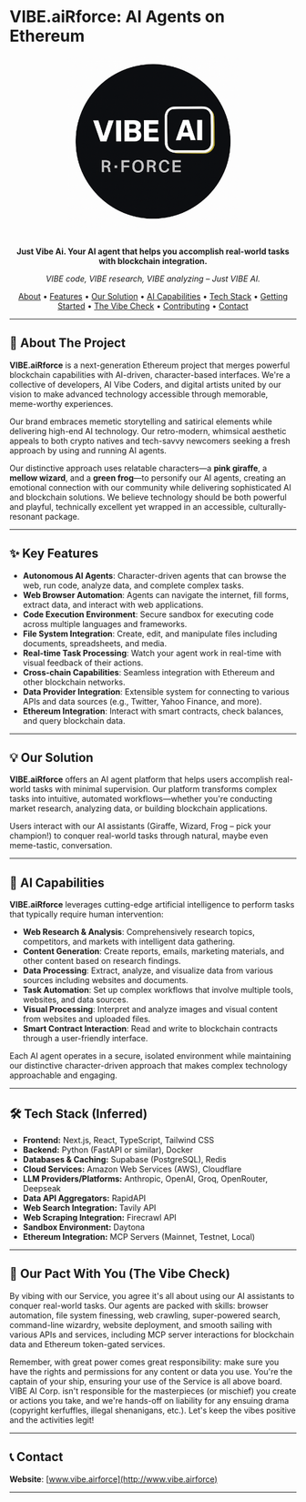 # VIBE.aiRforce: AI Agents on Ethereum

<div align="center">
  <img src="https://github.com/vibeAIrFORCE/Assets/blob/main/VibeLOGOmain.png" alt="VIBE.aiRforce Logo" width="300"/>
</div>
<br/>
<p align="center">
  <strong>Just Vibe Ai. Your AI agent that helps you accomplish real-world tasks with blockchain integration.</strong>
</p>
<p align="center">
  <em>VIBE code, VIBE research, VIBE analyzing – Just VIBE AI.</em>
</p>
<p align="center">
  <a href="#about-the-project">About</a> •
  <a href="#key-features">Features</a> •
  <a href="#our-solution">Our Solution</a> •
  <a href="#ai-capabilities">AI Capabilities</a> •
  <a href="#tech-stack">Tech Stack</a> •
  <a href="#getting-started">Getting Started</a> •
  <a href="#our-pact-with-you-the-vibe-check">The Vibe Check</a> •
  <a href="#contributing">Contributing</a> •
  <a href="#contact">Contact</a>
</p>

---

## 🚀 About The Project

**VIBE.aiRforce** is a next-generation Ethereum project that merges powerful blockchain capabilities with AI-driven, character-based interfaces. We're a collective of developers, AI Vibe Coders, and digital artists united by our vision to make advanced technology accessible through memorable, meme-worthy experiences.

Our brand embraces memetic storytelling and satirical elements while delivering high-end AI technology. Our retro-modern, whimsical aesthetic appeals to both crypto natives and tech-savvy newcomers seeking a fresh approach by using and running AI agents.

Our distinctive approach uses relatable characters—a **pink giraffe**, a **mellow wizard**, and a **green frog**—to personify our AI agents, creating an emotional connection with our community while delivering sophisticated AI and blockchain solutions. We believe technology should be both powerful and playful, technically excellent yet wrapped in an accessible, culturally-resonant package.

---

## ✨ Key Features

*   **Autonomous AI Agents**: Character-driven agents that can browse the web, run code, analyze data, and complete complex tasks.
*   **Web Browser Automation**: Agents can navigate the internet, fill forms, extract data, and interact with web applications.
*   **Code Execution Environment**: Secure sandbox for executing code across multiple languages and frameworks.
*   **File System Integration**: Create, edit, and manipulate files including documents, spreadsheets, and media.
*   **Real-time Task Processing**: Watch your agent work in real-time with visual feedback of their actions.
*   **Cross-chain Capabilities**: Seamless integration with Ethereum and other blockchain networks.
*   **Data Provider Integration**: Extensible system for connecting to various APIs and data sources (e.g., Twitter, Yahoo Finance, and more).
*   **Ethereum Integration**: Interact with smart contracts, check balances, and query blockchain data.

---

## 💡 Our Solution

**VIBE.aiRforce** offers an AI agent platform that helps users accomplish real-world tasks with minimal supervision. Our platform transforms complex tasks into intuitive, automated workflows—whether you're conducting market research, analyzing data, or building blockchain applications.

Users interact with our AI assistants (Giraffe, Wizard, Frog – pick your champion!) to conquer real-world tasks through natural, maybe even meme-tastic, conversation.

---

## 🧠 AI Capabilities

**VIBE.aiRforce** leverages cutting-edge artificial intelligence to perform tasks that typically require human intervention:

*   **Web Research & Analysis**: Comprehensively research topics, competitors, and markets with intelligent data gathering.
*   **Content Generation**: Create reports, emails, marketing materials, and other content based on research findings.
*   **Data Processing**: Extract, analyze, and visualize data from various sources including websites and documents.
*   **Task Automation**: Set up complex workflows that involve multiple tools, websites, and data sources.
*   **Visual Processing**: Interpret and analyze images and visual content from websites and uploaded files.
*   **Smart Contract Interaction**: Read and write to blockchain contracts through a user-friendly interface.

Each AI agent operates in a secure, isolated environment while maintaining our distinctive character-driven approach that makes complex technology approachable and engaging.

---

## 🛠️ Tech Stack (Inferred)

*   **Frontend:** Next.js, React, TypeScript, Tailwind CSS 
*   **Backend:** Python (FastAPI or similar), Docker
*   **Databases & Caching:** Supabase (PostgreSQL), Redis
*   **Cloud Services:** Amazon Web Services (AWS), Cloudflare
*   **LLM Providers/Platforms:** Anthropic, OpenAI, Groq, OpenRouter, Deepseak
*   **Data API Aggregators:** RapidAPI
*   **Web Search Integration:** Tavily API
*   **Web Scraping Integration:** Firecrawl API
*   **Sandbox Environment:** Daytona
*   **Ethereum Integration:** MCP Servers (Mainnet, Testnet, Local)


---


## 📜 Our Pact With You (The Vibe Check)

By vibing with our Service, you agree it's all about using our AI assistants to conquer real-world tasks. Our agents are packed with skills: browser automation, file system finessing, web crawling, super-powered search, command-line wizardry, website deployment, and smooth sailing with various APIs and services, including MCP server interactions for blockchain data and Ethereum token-gated services.

Remember, with great power comes great responsibility: make sure you have the rights and permissions for any content or data you use. You're the captain of your ship, ensuring your use of the Service is all above board. VIBE AI Corp. isn't responsible for the masterpieces (or mischief) you create or actions you take, and we're hands-off on liability for any ensuing drama (copyright kerfuffles, illegal shenanigans, etc.). Let's keep the vibes positive and the activities legit!

---


## 📞 Contact

**Website**: [www.vibe.airforce](http://www.vibe.airforce) 

---


